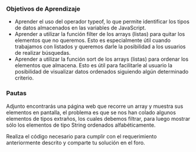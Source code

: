 <h3>Objetivos de Aprendizaje</h3>

<ul>
  <li>Aprender el uso del operador typeof, lo que permite identificar los tipos de datos almacenados en las variables de JavaScript.
<li>Aprender a utilizar la función filter de los arrays (listas) para quitar los elementos que no queremos. Esto es especialmente útil cuando trabajamos con listados y queremos darle la posibilidad a los usuarios de realizar búsquedas.
<li>Aprender a utilizar la función sort de los arrays (listas) para ordenar los elementos que almacena. Esto es útil para facilitarle al usuario la posibilidad de visualizar datos ordenados siguiendo algún determinado criterio.
</li>
</ul>

<h3>Pautas</h3>

<p>Adjunto encontrarás una página web que recorre un array y muestra sus elementos en pantalla, el problema es que se nos han colado algunos elementos de tipos extraños, los cuales debemos filtrar, para luego mostrar sólo los elementos de tipo String ordenados alfabéticamente.
<p>Realiza el código necesario para cumplir con el requerimiento anteriormente descrito y comparte tu solución en el foro.
</p>
